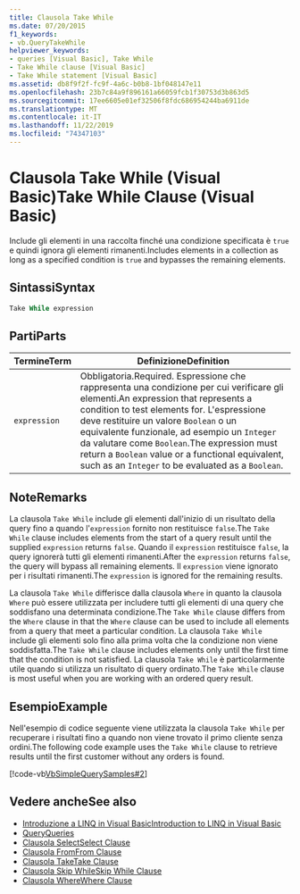 ```yaml
---
title: Clausola Take While
ms.date: 07/20/2015
f1_keywords:
- vb.QueryTakeWhile
helpviewer_keywords:
- queries [Visual Basic], Take While
- Take While clause [Visual Basic]
- Take While statement [Visual Basic]
ms.assetid: db8f9f2f-fc9f-4a6c-b0b8-1bf048147e11
ms.openlocfilehash: 23b7c84a9f896161a66059fcb1f30753d3b863d5
ms.sourcegitcommit: 17ee6605e01ef32506f8fdc686954244ba6911de
ms.translationtype: MT
ms.contentlocale: it-IT
ms.lasthandoff: 11/22/2019
ms.locfileid: "74347103"
---
```

# <a name="take-while-clause-visual-basic"></a><span data-ttu-id="24d2c-102">Clausola Take While (Visual Basic)</span><span class="sxs-lookup"><span data-stu-id="24d2c-102">Take While Clause (Visual Basic)</span></span>
<span data-ttu-id="24d2c-103">Include gli elementi in una raccolta finché una condizione specificata è `true` e quindi ignora gli elementi rimanenti.</span><span class="sxs-lookup"><span data-stu-id="24d2c-103">Includes elements in a collection as long as a specified condition is `true` and bypasses the remaining elements.</span></span>  
  
## <a name="syntax"></a><span data-ttu-id="24d2c-104">Sintassi</span><span class="sxs-lookup"><span data-stu-id="24d2c-104">Syntax</span></span>  
  
```vb  
Take While expression  
```  
  
## <a name="parts"></a><span data-ttu-id="24d2c-105">Parti</span><span class="sxs-lookup"><span data-stu-id="24d2c-105">Parts</span></span>  
  
|<span data-ttu-id="24d2c-106">Termine</span><span class="sxs-lookup"><span data-stu-id="24d2c-106">Term</span></span>|<span data-ttu-id="24d2c-107">Definizione</span><span class="sxs-lookup"><span data-stu-id="24d2c-107">Definition</span></span>|  
|---|---|  
|`expression`|<span data-ttu-id="24d2c-108">Obbligatoria.</span><span class="sxs-lookup"><span data-stu-id="24d2c-108">Required.</span></span> <span data-ttu-id="24d2c-109">Espressione che rappresenta una condizione per cui verificare gli elementi.</span><span class="sxs-lookup"><span data-stu-id="24d2c-109">An expression that represents a condition to test elements for.</span></span> <span data-ttu-id="24d2c-110">L'espressione deve restituire un valore `Boolean` o un equivalente funzionale, ad esempio un `Integer` da valutare come `Boolean`.</span><span class="sxs-lookup"><span data-stu-id="24d2c-110">The expression must return a `Boolean` value or a functional equivalent, such as an `Integer` to be evaluated as a `Boolean`.</span></span>|  
  
## <a name="remarks"></a><span data-ttu-id="24d2c-111">Note</span><span class="sxs-lookup"><span data-stu-id="24d2c-111">Remarks</span></span>  
 <span data-ttu-id="24d2c-112">La clausola `Take While` include gli elementi dall'inizio di un risultato della query fino a quando l'`expression` fornito non restituisce `false`.</span><span class="sxs-lookup"><span data-stu-id="24d2c-112">The `Take While` clause includes elements from the start of a query result until the supplied `expression` returns `false`.</span></span> <span data-ttu-id="24d2c-113">Quando il `expression` restituisce `false`, la query ignorerà tutti gli elementi rimanenti.</span><span class="sxs-lookup"><span data-stu-id="24d2c-113">After the `expression` returns `false`, the query will bypass all remaining elements.</span></span> <span data-ttu-id="24d2c-114">Il `expression` viene ignorato per i risultati rimanenti.</span><span class="sxs-lookup"><span data-stu-id="24d2c-114">The `expression` is ignored for the remaining results.</span></span>  
  
 <span data-ttu-id="24d2c-115">La clausola `Take While` differisce dalla clausola `Where` in quanto la clausola `Where` può essere utilizzata per includere tutti gli elementi di una query che soddisfano una determinata condizione.</span><span class="sxs-lookup"><span data-stu-id="24d2c-115">The `Take While` clause differs from the `Where` clause in that the `Where` clause can be used to include all elements from a query that meet a particular condition.</span></span> <span data-ttu-id="24d2c-116">La clausola `Take While` include gli elementi solo fino alla prima volta che la condizione non viene soddisfatta.</span><span class="sxs-lookup"><span data-stu-id="24d2c-116">The `Take While` clause includes elements only until the first time that the condition is not satisfied.</span></span> <span data-ttu-id="24d2c-117">La clausola `Take While` è particolarmente utile quando si utilizza un risultato di query ordinato.</span><span class="sxs-lookup"><span data-stu-id="24d2c-117">The `Take While` clause is most useful when you are working with an ordered query result.</span></span>  
  
## <a name="example"></a><span data-ttu-id="24d2c-118">Esempio</span><span class="sxs-lookup"><span data-stu-id="24d2c-118">Example</span></span>  
 <span data-ttu-id="24d2c-119">Nell'esempio di codice seguente viene utilizzata la clausola `Take While` per recuperare i risultati fino a quando non viene trovato il primo cliente senza ordini.</span><span class="sxs-lookup"><span data-stu-id="24d2c-119">The following code example uses the `Take While` clause to retrieve results until the first customer without any orders is found.</span></span>  
  
 [!code-vb[VbSimpleQuerySamples#2](~/samples/snippets/visualbasic/VS_Snippets_VBCSharp/VbSimpleQuerySamples/VB/QuerySamples1.vb#2)]  
  
## <a name="see-also"></a><span data-ttu-id="24d2c-120">Vedere anche</span><span class="sxs-lookup"><span data-stu-id="24d2c-120">See also</span></span>

- [<span data-ttu-id="24d2c-121">Introduzione a LINQ in Visual Basic</span><span class="sxs-lookup"><span data-stu-id="24d2c-121">Introduction to LINQ in Visual Basic</span></span>](../../../visual-basic/programming-guide/language-features/linq/introduction-to-linq.md)
- [<span data-ttu-id="24d2c-122">Query</span><span class="sxs-lookup"><span data-stu-id="24d2c-122">Queries</span></span>](../../../visual-basic/language-reference/queries/index.md)
- [<span data-ttu-id="24d2c-123">Clausola Select</span><span class="sxs-lookup"><span data-stu-id="24d2c-123">Select Clause</span></span>](../../../visual-basic/language-reference/queries/select-clause.md)
- [<span data-ttu-id="24d2c-124">Clausola From</span><span class="sxs-lookup"><span data-stu-id="24d2c-124">From Clause</span></span>](../../../visual-basic/language-reference/queries/from-clause.md)
- [<span data-ttu-id="24d2c-125">Clausola Take</span><span class="sxs-lookup"><span data-stu-id="24d2c-125">Take Clause</span></span>](../../../visual-basic/language-reference/queries/take-clause.md)
- [<span data-ttu-id="24d2c-126">Clausola Skip While</span><span class="sxs-lookup"><span data-stu-id="24d2c-126">Skip While Clause</span></span>](../../../visual-basic/language-reference/queries/skip-while-clause.md)
- [<span data-ttu-id="24d2c-127">Clausola Where</span><span class="sxs-lookup"><span data-stu-id="24d2c-127">Where Clause</span></span>](../../../visual-basic/language-reference/queries/where-clause.md)
